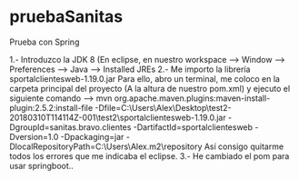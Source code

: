 # pruebaSanitas
Prueba con Spring

1.- Introduzco la JDK 8 (En eclipse, en nuestro workspace --> Window --> Preferences --> Java --> Installed JREs
2.- Me importo la librería sportalclientesweb-1.19.0.jar
	Para ello, abro un terminal, me coloco en la carpeta principal del proyecto (A la altura de nuestro pom.xml) y ejecuto el 	siguiente comando --> mvn org.apache.maven.plugins:maven-install-plugin:2.5.2:install-file  -Dfile=C:\Users\Alex\Desktop\test2-20180310T114114Z-001\test2\sportalclientesweb-1.19.0.jar -DgroupId=sanitas.bravo.clientes -DartifactId=sportalclientesweb -Dversion=1.0 -Dpackaging=jar -DlocalRepositoryPath=C:\Users\Alex\.m2\repository
	Así consigo quitarme todos los errores que me indicaba el eclipse.
3.- He cambiado el pom para usar springboot..